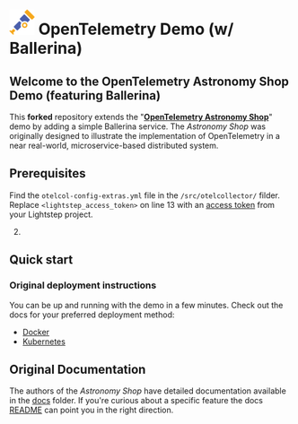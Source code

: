 # ![otel-photo](./docs/img/opentelemetry-logo-nav.png) OpenTelemetry Demo (w/ Ballerina)

## Welcome to the OpenTelemetry Astronomy Shop Demo (featuring Ballerina)

This **forked** repository extends the "[**OpenTelemetry Astronomy Shop**](https://github.com/open-telemetry/opentelemetry-demo)" demo by adding a simple Ballerina service. The *Astronomy Shop* was originally designed to illustrate the implementation of OpenTelemetry in
a near real-world, microservice-based
distributed system.


## Prerequisites
Find the `otelcol-config-extras.yml` file in the `/src/otelcollector/` filder. Replace `<lightstep_access_token>` on line 13 with an [access token](https://docs.lightstep.com/docs/create-and-manage-access-tokens) from your Lightstep project.

2. 

## Quick start

### Original deployment instructions
You can be up and running with the demo in a few minutes. Check out the docs for
your preferred deployment method:

- [Docker](./docs/docker_deployment.md)
- [Kubernetes](./docs/kubernetes_deployment.md)

## Original Documentation

The authors of the *Astronomy Shop* have detailed documentation available in the [docs](./docs/) folder. If you're
curious about a specific feature the docs [README](./docs/README.md) can point
you in the right direction.

